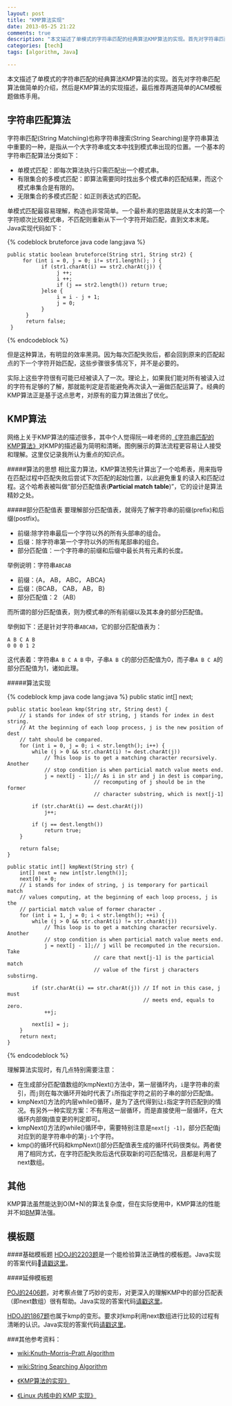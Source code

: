 ```yaml
---
layout: post
title: "KMP算法实现"
date: 2013-05-25 21:22
comments: true
description: "本文描述了单模式的字符串匹配的经典算法KMP算法的实现。首先对字符串匹配算法做简单的介绍，然后是KMP算法的实现描述，最后推荐三道简单的ACM模板题做kmp练手用，也可以加深对kmp细节过程的理解。"
categories: [tech] 
tags: [algorithm, Java]

---
```

本文描述了单模式的字符串匹配的经典算法KMP算法的实现。首先对字符串匹配算法做简单的介绍，然后是KMP算法的实现描述，最后推荐两道简单的ACM模板题做练手用。

字符串匹配算法
---

字符串匹配(String Matchiing)也称字符串搜索(String Searching)是字符串算法中重要的一种，是指从一个大字符串或文本中找到模式串出现的位置。一个基本的字符串匹配算法分类如下：

* 单模式匹配：即每次算法执行只需匹配出一个模式串。
* 有限集合的多模式匹配：即算法需要同时找出多个模式串的匹配结果，而这个模式串集合是有限的。
* 无限集合的多模式匹配：如正则表达式的匹配。

单模式匹配最容易理解，构造也非常简单。一个最朴素的思路就是从文本的第一个字符顺次比较模式串，不匹配则重新从下一个字符开始匹配，直到文本末尾。Java实现代码如下：

{% codeblock bruteforce java code lang:java %}

	public static boolean bruteforce(String str1, String str2) {
         for (int i = 0, j = 0; i!= str1.length(); ) {
               if (str1.charAt(i) == str2.charAt(j)) {
                    j ++;
                    i ++;
                    if (j == str2.length()) return true;
               }else {         
                    i = i - j + 1;
                    j = 0;                        
               }
          }
          return false;
     }

{% endcodeblock %}

但是这种算法，有明显的效率黑洞。因为每次匹配失败后，都会回到原来的匹配起点的下一个字符开始匹配，这些步骤很多情况下，并不是必要的。

实际上这些字符很有可能已经被读入了一次。理论上，如果我们能对所有被读入过的字符有足够的了解，那就能判定是否能避免再次读入一遍做匹配运算了。经典的KMP算法正是基于这点思考，对原有的蛮力算法做出了优化。


KMP算法
---

网络上关于KMP算法的描述很多，其中个人觉得阮一峰老师的[《字符串匹配的KMP算法》](http://www.ruanyifeng.com/blog/2013/05/Knuth%E2%80%93Morris%E2%80%93Pratt_algorithm.html)对KMP的描述最为简明和清晰。图例展示的算法流程更容易让人接受和理解。这里仅记录我所认为重点的知识点。

#####算法的思想
相比蛮力算法，KMP算法预先计算出了一个哈希表，用来指导在匹配过程中匹配失败后尝试下次匹配的起始位置，以此避免重复的读入和匹配过程。这个哈希表被叫做“部分匹配值表(**Particial match table**)”，它的设计是算法精妙之处。

#####部分匹配值表
要理解部分匹配值表，就得先了解字符串的前缀(prefix)和后缀(postfix)。

* 前缀:除字符串最后一个字符以外的所有头部串的组合。
* 后缀：除字符串第一个字符以外的所有尾部串的组合。
* 部分匹配值：一个字符串的前缀和后缀中最长共有元素的长度。


举例说明：字符串`ABCAB`

* 前缀：{A， AB， ABC， ABCA}
* 后缀：{BCAB， CAB， AB， B}
* 部分匹配值：2 （AB）

而所谓的部分匹配值表，则为模式串的所有前缀以及其本身的部分匹配值。

举例如下：还是针对字符串`ABCAB`，它的部分匹配值表为：

```
A B C A B
0 0 0 1 2
```

这代表着：字符串`A B C A B` 中，子串`A B C`的部分匹配值为0，而子串`A B C A`的部分匹配值为1，诸如此理。

#####算法实现


{% codeblock kmp java code lang:java %}
	public static int[] next;

	public static boolean kmp(String str, String dest) {
		// i stands for index of str string, j stands for index in dest string.
		// At the beginning of each loop process, j is the new position of dest
		// taht should be compared.
		for (int i = 0, j = 0; i < str.length(); i++) {
			while (j > 0 && str.charAt(i) != dest.charAt(j))
				// This loop is to get a matching character recursively. Another
				// stop condition is when particial match value meets end.
				j = next[j - 1];// As i in str and j in dest is comparing,
								// recomputing of j should be in the former
								// character substring, which is next[j-1]

			if (str.charAt(i) == dest.charAt(j))
				j++;

			if (j == dest.length())
				return true;
		}

		return false;
	}

	public static int[] kmpNext(String str) {
		int[] next = new int[str.length()];
		next[0] = 0;
		// i stands for index of string, j is temporary for particail match
		// values computing, at the beginning of each loop process, j is the
		// particial match value of former character .
		for (int i = 1, j = 0; i < str.length(); ++i) {
			while (j > 0 && str.charAt(i) != str.charAt(j))
				// This loop is to get a matching character recursively. Another
				// stop condition is when particial match value meets end.
				j = next[j - 1];// j will be recomputed in the recursion. Take
								// care that next[j-1] is the particial match
								// value of the first j characters substirng.

			if (str.charAt(i) == str.charAt(j)) // If not in this case, j must
												// meets end, equals to zero.
				++j;

			next[i] = j;
		}
		return next;
	}

{% endcodeblock %}

理解算法实现时，有几点特别需要注意：

* 在生成部分匹配值数组的kmpNext()方法中，第一层循环内，`i`是字符串的索引，而`j`则在每次循环开始时代表了`i`所指定字符之前的子串的部分匹配值。
* kmpNext()方法的内层while()循环，是为了迭代得到让`i`指定字符匹配到的情况。有另外一种实现方案：不有用这一层循环，而是直接使用一层循环，在大循环内部做j值变更的判定即可。
* kmpNext()方法的while()循环中，需要特别注意是`next[j -1]`，部分匹配值j对应到的是字符串中的第`j-1`个字符。
* kmp()的循环代码和kmpNext()部分匹配值表生成的循环代码很类似。两者使用了相同方式，在字符匹配失败后迭代获取新的可匹配情况，且都是利用了next数组。



其他
---

KMP算法虽然能达到O(M+N)的算法复杂度，但在实际使用中，KMP算法的性能并不如[BM](http://www.ruanyifeng.com/blog/2013/05/boyer-moore_string_search_algorithm.html)算法强。




模板题
---

####基础模板题
[HDOJ的2203题](http://acm.hdu.edu.cn/showproblem.php?pid=2203)是一个能检验算法正确性的模板题。Java实现的答案代码[请戳这里](https://github.com/biaobiaoqi/biaobiaoqiCode/blob/master/src/biaobiaoqi/practice/hdoj/HDOJ2203.java)。


####延伸模板题

[POJ的2406题](http://poj.org/problem?id=2406)，对考察点做了巧妙的变形，对更深入的理解KMP中的部分匹配表（即next数组）很有帮助。Java实现的答案代码[请戳这里](https://github.com/biaobiaoqi/biaobiaoqiCode/blob/master/src/biaobiaoqi/practice/poj/POJ2406.java)。

[HDOJ的1867题](http://acm.hdu.edu.cn/showproblem.php?pid=1867)也属于kmp的变形。要求对kmp利用next数组进行比较的过程有清晰的认识。Java实现的答案代码[请戳这里](https://github.com/biaobiaoqi/biaobiaoqiCode/blob/master/src/biaobiaoqi/practice/hdoj/HDOJ1867.java)。



###其他参考资料：

* [wiki:Knuth–Morris–Pratt Algorithm](http://en.wikipedia.org/wiki/Knuth%E2%80%93Morris%E2%80%93Pratt_algorithm)

* [wiki:String Searching Algorithm](http://en.wikipedia.org/wiki/String_searching_algorithm)

* [《KMP算法的实现》](http://www.cppblog.com/converse/archive/2006/07/05/9447.html)

* [《Linux 内核中的 KMP 实现》](http://wangcong.org/blog/archives/2090)